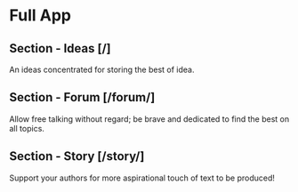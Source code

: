 # Full App

## Section - Ideas [/]

An ideas concentrated for storing the best of idea.

## Section - Forum [/forum/]

Allow free talking without regard; be brave and dedicated to find the best on all topics.

## Section - Story [/story/]

Support your authors for more aspirational touch of text to be produced!
